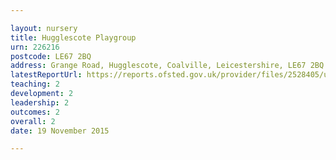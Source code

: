 ```yaml
---

layout: nursery
title: Hugglescote Playgroup
urn: 226216
postcode: LE67 2BQ
address: Grange Road, Hugglescote, Coalville, Leicestershire, LE67 2BQ
latestReportUrl: https://reports.ofsted.gov.uk/provider/files/2528405/urn/226216.pdf
teaching: 2
development: 2
leadership: 2
outcomes: 2
overall: 2
date: 19 November 2015

---
```

